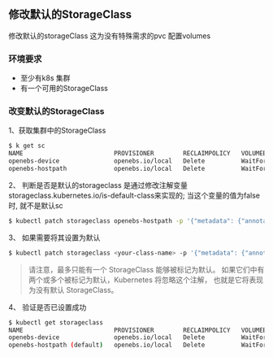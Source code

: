 ## 修改默认的StorageClass

修改默认的storageClass 这为没有特殊需求的pvc 配置volumes

### 环境要求

- 至少有k8s 集群
- 有一个可用的StorageClass

### 改变默认的StorageClass

1、获取集群中的StorageClass

```bash
$ k get sc
NAME                         PROVISIONER        RECLAIMPOLICY   VOLUMEBINDINGMODE      ALLOWVOLUMEEXPANSION   AGE
openebs-device               openebs.io/local   Delete          WaitForFirstConsumer   false                  7m48s
openebs-hostpath             openebs.io/local   Delete          WaitForFirstConsumer   false                  7m48s
```



 2、 判断是否是默认的storageclass 是通过修改注解变量storageclass.kubernetes.io/is-default-class来实现的; 当这个变量的值为false 时, 就不是默认sc

```bash
$ kubectl patch storageclass openebs-hostpath -p '{"metadata": {"annotations":{"storageclass.kubernetes.io/is-default-class":"false"}}}'
```



3、 如果需要将其设置为默认

```bash
$ kubectl patch storageclass <your-class-name> -p '{"metadata": {"annotations":{"storageclass.kubernetes.io/is-default-class":"true"}}}'
```

> 请注意，最多只能有一个 StorageClass 能够被标记为默认。 如果它们中有两个或多个被标记为默认，Kubernetes 将忽略这个注解， 也就是它将表现为没有默认 StorageClass。

4、 验证是否已设置成功

```bash
$ kubectl get storageclass
NAME                         PROVISIONER        RECLAIMPOLICY   VOLUMEBINDINGMODE      ALLOWVOLUMEEXPANSION   AGE
openebs-device               openebs.io/local   Delete          WaitForFirstConsumer   false                  11m
openebs-hostpath (default)   openebs.io/local   Delete          WaitForFirstConsumer   false                  11m
```

